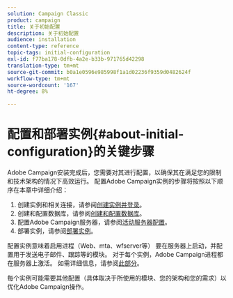 ```yaml
---
solution: Campaign Classic
product: campaign
title: 关于初始配置
description: 关于初始配置
audience: installation
content-type: reference
topic-tags: initial-configuration
exl-id: f77ba178-0dfb-4a2e-b33b-971765d42298
translation-type: tm+mt
source-git-commit: b0a1e0596e985998f1a1d02236f9359d0482624f
workflow-type: tm+mt
source-wordcount: '167'
ht-degree: 8%

---
```


# 配置和部署实例{#about-initial-configuration}的关键步骤

Adobe Campaign安装完成后，您需要对其进行配置，以确保其在满足您的限制和技术架构的情况下高效运行。 配置Adobe Campaign实例的步骤将按照以下顺序在本章中详细介绍：

1. 创建实例和相关连接，请参阅[创建实例并登录](../../installation/using/creating-an-instance-and-logging-on.md)。
1. 创建和配置数据库，请参阅[创建和配置数据库](../../installation/using/creating-and-configuring-the-database.md)。
1. 配置Adobe Campaign服务器，请参阅[活动服务器配置](../../installation/using/configuring-campaign-server.md)。
1. 部署实例，请参阅[部署实例](../../installation/using/deploying-an-instance.md)。

配置实例意味着启用进程（Web、mta、wfserver等） 要在服务器上启动，并配置用于发送电子邮件、跟踪等的模块。 对于每个实例，Adobe Campaign进程都在服务器上激活。 如需详细信息，请参阅[此部分](../../installation/using/configuring-campaign-server.md#enabling-processes)。

每个实例可能需要其他配置（具体取决于所使用的模块、您的架构和您的需求）以优化Adobe Campaign操作。
